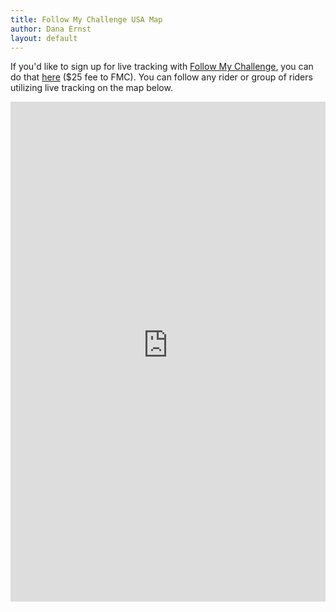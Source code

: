```yaml
---
title: Follow My Challenge USA Map
author: Dana Ernst
layout: default
---
```


If you'd like to sign up for live tracking with [Follow My Challenge](https://usa.followmychallenge.com), you can do that [here](https://form.jotform.com/followmychallengeusa/verdevalleyrandonnee) ($25 fee to FMC).  You can follow any rider or group of riders utilizing live tracking on the map below.

<center>
<!-- <iframe src="https://www.followmychallenge.com/live/verde_valley_randonnee/?iframe" width="100%" height="800px" style="border:none;" allowfullscreen></iframe> -->
<iframe src="https://www.followmychallenge.com/live/verdevalleyrandonnee/?iframe" width="100%" height="800px" style="border:none;" allowfullscreen></iframe>
</center>
